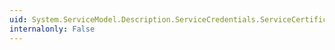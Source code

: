 ```yaml
---
uid: System.ServiceModel.Description.ServiceCredentials.ServiceCertificate
internalonly: False
---
```

